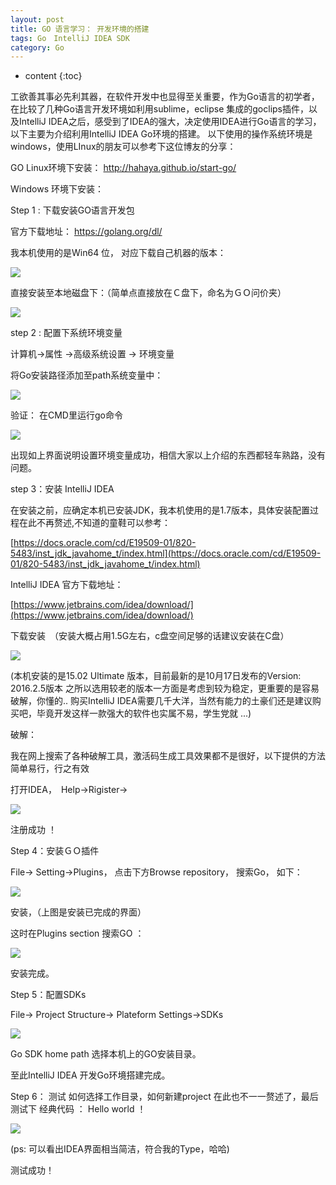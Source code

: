 ```yaml
---
layout: post
title: GO 语言学习： 开发环境的搭建
tags: Go　IntelliJ IDEA SDK
category: Go
---
```


* content
{:toc}




工欲善其事必先利其器，在软件开发中也显得至关重要，作为Go语言的初学者，在比较了几种Go语言开发环境如利用sublime，eclipse 集成的goclips插件，以及IntelliJ IDEA之后，感受到了IDEA的强大，决定使用IDEA进行Go语言的学习，以下主要为介绍利用IntelliJ IDEA Go环境的搭建。
以下使用的操作系统环境是windows，使用LInux的朋友可以参考下这位博友的分享：

GO Linux环境下安装：
 [http://hahaya.github.io/start-go/ ](http://hahaya.github.io/start-go/ )

Windows 环境下安装：

Step 1 : 下载安装GO语言开发包

官方下载地址： [https://golang.org/dl/ ](https://golang.org/dl/) 

我本机使用的是Win64 位， 对应下载自己机器的版本：

![](http://i.imgur.com/heFo5C9.png)


直接安装至本地磁盘下：（简单点直接放在Ｃ盘下，命名为ＧＯ问价夹）

![](http://i.imgur.com/gqbDw3n.png)

step 2 : 配置下系统环境变量


计算机->属性 ->高级系统设置 -> 环境变量 

将Go安装路径添加至path系统变量中： 

![](http://i.imgur.com/WUlc54H.png)

验证： 在CMD里运行go命令

![](http://i.imgur.com/XRh8jFO.png)

出现如上界面说明设置环境变量成功，相信大家以上介绍的东西都轻车熟路，没有问题。

step 3：安装 IntelliJ IDEA 

在安装之前，应确定本机已安装JDK，我本机使用的是1.7版本，具体安装配置过程在此不再赘述,不知道的童鞋可以参考： 
 
[https://docs.oracle.com/cd/E19509-01/820-5483/inst_jdk_javahome_t/index.html](https://docs.oracle.com/cd/E19509-01/820-5483/inst_jdk_javahome_t/index.html)

IntelliJ IDEA 官方下载地址：

[https://www.jetbrains.com/idea/download/](https://www.jetbrains.com/idea/download/)

下载安装　（安装大概占用1.5G左右，c盘空间足够的话建议安装在C盘）


![](http://i.imgur.com/gqWUMZj.png)

(本机安装的是15.02 Ultimate 版本，目前最新的是10月17日发布的Version: 2016.2.5版本
之所以选用较老的版本一方面是考虑到较为稳定，更重要的是容易破解，你懂的.. 购买IntelliJ IDEA需要几千大洋，当然有能力的土豪们还是建议购买吧，毕竟开发这样一款强大的软件也实属不易，学生党就 ...)


破解：

我在网上搜索了各种破解工具，激活码生成工具效果都不是很好，以下提供的方法简单易行，行之有效　

打开IDEA，　Help->Rigister->

![](http://i.imgur.com/1KXmQmQ.png)

注册成功 ！


Step 4：安装ＧＯ插件


File-> Setting->Plugins， 点击下方Browse repository， 搜索Go， 如下：


![](http://i.imgur.com/46dMUHQ.png)

安装，（上图是安装已完成的界面）

这时在Plugins section 搜索GO ：

![](http://i.imgur.com/Agse5lz.png)

安装完成。

Step 5：配置SDKs

File-> Project Structure-> Plateform Settings->SDKs

![](http://i.imgur.com/ho0dzso.png)

Go SDK home path 选择本机上的GO安装目录。

至此IntelliJ IDEA 开发Go环境搭建完成。

Step 6： 测试
如何选择工作目录，如何新建project 在此也不一一赘述了，最后测试下
经典代码 ： Hello world ！

![](http://i.imgur.com/f5EACke.png)

(ps: 可以看出IDEA界面相当简洁，符合我的Type，哈哈)

测试成功！ 


























